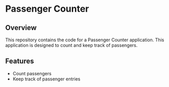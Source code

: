 # Passenger Counter

## Overview
This repository contains the code for a Passenger Counter application. This application is designed to count and keep track of passengers.

## Features
- Count passengers
- Keep track of passenger entries
